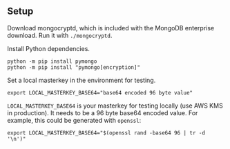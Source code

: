## Setup ##
Download mongocryptd, which is included with the MongoDB enterprise download. Run it with `./mongocryptd`.

Install Python dependencies.
```
python -m pip install pymongo
python -m pip install "pymongo[encryption]"
```

Set a local masterkey in the environment for testing.
```
export LOCAL_MASTERKEY_BASE64="base64 encoded 96 byte value"
```

`LOCAL_MASTERKEY_BASE64` is your masterkey for testing locally (use AWS KMS in production). It needs to be a 96 byte base64 encoded value. For example, this could be generated with `openssl`:

```
export LOCAL_MASTERKEY_BASE64="$(openssl rand -base64 96 | tr -d '\n')"
```
